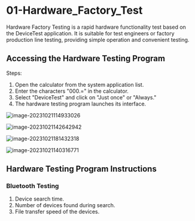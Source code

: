 # 01-Hardware_Factory_Test

Hardware Factory Testing is a rapid hardware functionality test based on the DeviceTest application. It is suitable for test engineers or factory production line testing, providing simple operation and convenient testing.



## Accessing the Hardware Testing Program

Steps:

1. Open the calculator from the system application list.
2. Enter the characters "000.=" in the calculator.
3. Select "DeviceTest" and click on "Just once" or "Always."
4. The hardware testing program launches its interface.

![image-20231021114933026](http://tanzhtanzh.oss-cn-shenzhen.aliyuncs.com/img/image-20231021114933026.png)

![image-20231021142642942](http://tanzhtanzh.oss-cn-shenzhen.aliyuncs.com/img/image-20231021142642942.png)

![image-20231021181432318](http://tanzhtanzh.oss-cn-shenzhen.aliyuncs.com/img/image-20231021181432318.png)

![image-20231021140316771](http://tanzhtanzh.oss-cn-shenzhen.aliyuncs.com/img/image-20231021140316771.png)





## Hardware Testing Program Instructions

### Bluetooth Testing

1. Device search time.
2. Number of devices found during search.
3. File transfer speed of the devices.
